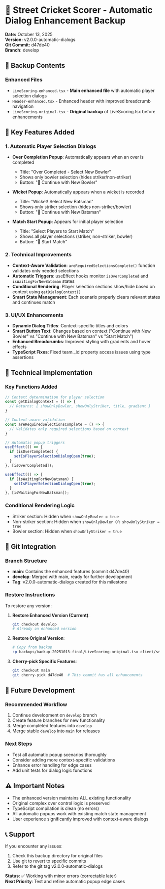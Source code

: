 # 🏏 Street Cricket Scorer - Automatic Dialog Enhancement Backup

**Date:** October 13, 2025  
**Version:** v2.0.0-automatic-dialogs  
**Git Commit:** d47de40  
**Branch:** develop

## 📁 Backup Contents

### Enhanced Files
- `LiveScoring-enhanced.tsx` - **Main enhanced file** with automatic player selection dialogs
- `Header-enhanced.tsx` - Enhanced header with improved breadcrumb navigation
- `LiveScoring-original.tsx` - **Original backup** of LiveScoring.tsx before enhancements

## 🎯 Key Features Added

### 1. Automatic Player Selection Dialogs
- **Over Completion Popup**: Automatically appears when an over is completed
  - Title: "Over Completed - Select New Bowler"
  - Shows only bowler selection (hides striker/non-striker)
  - Button: "🎯 Continue with New Bowler"

- **Wicket Popup**: Automatically appears when a wicket is recorded
  - Title: "Wicket! Select New Batsman" 
  - Shows only striker selection (hides non-striker/bowler)
  - Button: "🏏 Continue with New Batsman"

- **Match Start Popup**: Appears for initial player selection
  - Title: "Select Players to Start Match"
  - Shows all player selections (striker, non-striker, bowler)
  - Button: "🚀 Start Match"

### 2. Technical Improvements
- **Context-Aware Validation**: `areRequiredSelectionsComplete()` function validates only needed selections
- **Automatic Triggers**: useEffect hooks monitor `isOverCompleted` and `isWaitingForNewBatsman` states
- **Conditional Rendering**: Player selection sections show/hide based on context using `getDialogContext()`
- **Smart State Management**: Each scenario properly clears relevant states and continues match

### 3. UI/UX Enhancements
- **Dynamic Dialog Titles**: Context-specific titles and colors
- **Smart Button Text**: Changes based on context ("Continue with New Bowler" vs "Continue with New Batsman" vs "Start Match")
- **Enhanced Breadcrumbs**: Improved styling with gradients and hover effects
- **TypeScript Fixes**: Fixed team._id property access issues using type assertions

## 🔧 Technical Implementation

### Key Functions Added
```typescript
// Context determination for player selection
const getDialogContext = () => {
  // Returns: { showOnlyBowler, showOnlyStriker, title, gradient }
}

// Context-aware validation
const areRequiredSelectionsComplete = () => {
  // Validates only required selections based on context
}

// Automatic popup triggers
useEffect(() => {
  if (isOverCompleted) {
    setIsPlayerSelectionDialogOpen(true);
  }
}, [isOverCompleted]);

useEffect(() => {
  if (isWaitingForNewBatsman) {
    setIsPlayerSelectionDialogOpen(true);
  }
}, [isWaitingForNewBatsman]);
```

### Conditional Rendering Logic
- Striker section: Hidden when `showOnlyBowler = true`
- Non-striker section: Hidden when `showOnlyBowler OR showOnlyStriker = true`
- Bowler section: Hidden when `showOnlyStriker = true`

## 🚀 Git Integration

### Branch Structure
- **main**: Contains the enhanced features (commit d47de40)
- **develop**: Merged with main, ready for further development
- **Tag**: v2.0.0-automatic-dialogs created for this milestone

### Restore Instructions
To restore any version:

1. **Restore Enhanced Version (Current)**:
   ```bash
   git checkout develop
   # Already on enhanced version
   ```

2. **Restore Original Version**:
   ```bash
   # Copy from backup
   cp backups/backup-20251013-final/LiveScoring-original.tsx client/src/pages/LiveScoring.tsx
   ```

3. **Cherry-pick Specific Features**:
   ```bash
   git checkout main
   git cherry-pick d47de40  # This commit has all enhancements
   ```

## 🔄 Future Development

### Recommended Workflow
1. Continue development on `develop` branch
2. Create feature branches for new functionality
3. Merge completed features into `develop`
4. Merge stable `develop` into `main` for releases

### Next Steps
- Test all automatic popup scenarios thoroughly
- Consider adding more context-specific validations
- Enhance error handling for edge cases
- Add unit tests for dialog logic functions

## ⚠️ Important Notes

- The enhanced version maintains ALL existing functionality
- Original complex over control logic is preserved
- TypeScript compilation is clean (no errors)
- All automatic popups work with existing match state management
- User experience significantly improved with context-aware dialogs

## 📞 Support

If you encounter any issues:
1. Check this backup directory for original files
2. Use git to revert to specific commits
3. Refer to the git tag v2.0.0-automatic-dialogs

**Status**: ✅ Working with minor errors (correctable later)  
**Next Priority**: Test and refine automatic popup edge cases